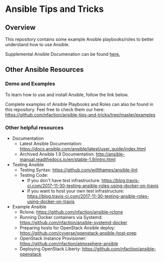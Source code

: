 # Ansible Tips and Tricks

## Overview

This repository contains some example Ansible playbooks/roles to better understand how to use Ansible.

Supplemental Ansible Documenation can be found [here.](https://github.com/nfaction/ansible-tips-and-tricks/wiki) 


## Other Ansible Resources

### Demo and Examples

To learn how to use and install Ansible, follow the link below.

Complete examples of Ansible Playbooks and Roles can also be found in this repository.  Feel free to check them our here: <https://github.com/nfaction/ansible-tips-and-tricks/tree/master/examples>

### Other helpful resources

* Documentation
    * Latest Ansible Documentation: <https://docs.ansible.com/ansible/latest/user_guide/index.html>
    * Archived Ansible 1.9 Documentation: <http://ansible-manual.readthedocs.io/en/stable-1.9/intro.html>
* Testing Ansible
    * Testing Syntax: <https://github.com/willthames/ansible-lint>
    * Testing Code:
        * If you don't have test infrastructure: <https://blog.travis-ci.com/2017-11-30-testing-ansible-roles-using-docker-on-travis>
        * If you want to host your own test infrastructure: <https://blog.travis-ci.com/2017-11-30-testing-ansible-roles-using-docker-on-travis>
* Example Ansible
    * Rclone: <https://github.com/nfaction/ansible-rclone>
    * Running Docker containers via Systemd: <https://github.com/nfaction/ansible-systemd-docker>
    * Preparing hosts for OpenStack Ansible deploy: <https://github.com/cyverse/openstack-ansible-host-prep>
    * OpenStack Instance Provisioner: <https://github.com/nfaction/atmosphere-ansible>
    * Deploying OpenStack Liberty: <https://github.com/nfaction/ansible-openstack>
